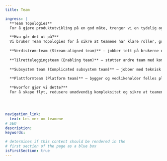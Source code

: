 ```yaml
---
title: Team

ingress: |
  **Team Topologies**  
  For å gjøre produktutvikling på en god måte, trenger vi en tydelig og fleksibel måte å organisere teamene våre på. Team Typologies hjelper oss med dette. 

  **Hva går det ut på?** 
  Vi bruker Team Topologies for å sikre at teamene har klare roller, grenser og samarbeidsformer, slik at vi kan levere trygt, effektivt og i tråd med samfunnets behov. Vi jobber i fire typer team: 
  
  **Verdistrøm-team (Stream-aligned team)** – jobber tett på brukerne og leverer verdi kontinuerlig innenfor et avgrenset område.
  
  **Tilretteleggingsteam (Enabling team)** – støtter andre team med kompetanse og hjelper dem å løse hindringer. 
  
  **Subsystem team (Complicated subsystem team)** – jobber med teknisk krevende områder som krever spesialkompetanse. 
  
  **Plattformteam (Platform team)** – bygger og vedlikeholder felles plattformer og verktøy som gjør det lettere for andre team å levere. 

  **Hvorfor gjør vi dette?**
  For å skape flyt, redusere unødvendig kompleksitet og sikre at teamene får jobbet med det de er best på – samtidig som vi tar vare på robusthet, sikkerhet og samfunnsansvar. 




navigation_link:
  text: Les mer om teamene
# SEO
description:
keywords:

# determines if this content should be rendered in the
# first section of the page as a blue box
isFirstSection: true
---
```

